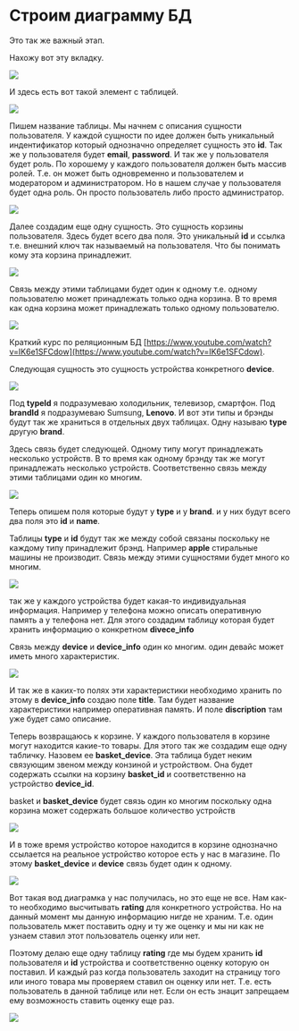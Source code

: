 # Строим диаграмму БД

Это так же важный этап.

Нахожу вот эту вкладку.

![](img/001.jpg)

И здесь есть вот такой элемент с таблицей.

![](img/002.jpg)

Пишем название таблицы. Мы начнем с описания сущности пользователя. У каждой сущности по идее должен быть уникальный индентификатор который однозначно определяет сущность это **id**. Так же у пользователя будет **email**, **password**. И так же у пользователя будет роль. По хорошему у каждого пользователя должен быть массив ролей. Т.е. он может быть одновременно и пользователем и модератором и администратором. Но в нашем случае у пользователя будет одна роль. Он просто пользователь либо просто администратор.

![](img/003.jpg)

Далее создадим еще одну сущность. Это сущность корзины пользователя. Здесь будет всего два поля. Это уникальный **id** и ссылка т.е. внешний ключ так называемый на пользователя. Что бы понимать кому эта корзина принадлежит.

![](img/004.jpg)

Связь между этими таблицами будет один к одному т.е. одному пользователю может принадлежать только одна корзина. В то время как одна корзина может принадлежать только одному пользователю.

![](img/005.jpg)

Краткий курс по реляционным БД [https://www.youtube.com/watch?v=IK6e1SFCdow](https://www.youtube.com/watch?v=IK6e1SFCdow).

Следующая сущность это сущность устройства конкретного **device**.

![](img/006.jpg)

Под **typeId** я подразумеваю холодильник, телевизор, смартфон.
Под **brandId** я подразумеваю Sumsung, **Lenovo**. И вот эти типы и брэнды будут так же храниться в отдельных двух таблицах. Одну называю **type** другую **brand**.

Здесь связь будет следующей. Одному типу могут принадлежать несколько устройств. В то время как одному брэнду так же могут принадлежать несколько устройств. Соответственно связь между этими таблицами один ко многим.

![](img/007.jpg)

Теперь опишем поля которые будут у **type** и у **brand**. и у них будут всего два поля это **id** и **name**.

Таблицы **type** и **id** будут так же между собой связаны поскольку не каждому типу принадлежит брэнд. Например **apple** стиральные машины не производит. Связь между этими сущностями будет много ко многим.

![](img/008.jpg)

так же у каждого устройства будет какая-то индивидуальная информация. Например у телефона можно описать оперативную память а у телефона нет. Для этого создадим таблицу которая будет хранить информацию о конкретном **divece_info**

Связь между **device** и **device_info** один ко многим. один девайс может иметь много характеристик.

![](img/009.jpg)

И так же в каких-то полях эти характеристики необходимо хранить по этому в **device_info** создаю поле **title**. Там будет название характеристики например оперативная память. И поле **discription** там уже будет само описание.

Теперь возвращаюсь к корзине. У каждого пользователя в корзине могут находится какие-то товары. Для этого так же создадим еще одну табличку. Назовем ее **basket_device**. Эта таблица будет неким связующим звеном между конзиной и устройством. Она будет содержать ссылки на корзину **basket_id** и соответственно на устройство **device_id**.

basket и **basket_device** будет связь один ко многим поскольку одна корзина может содержать большое количество устройств

![](img/010.jpg)

И в тоже время устройство которое находится в корзине однозначно ссылается на реальное устройство которое есть у нас в магазине. По этому **basket_device** и **device** связь будет один к одному.

![](img/011.jpg)

Вот такая вод диаграмка у нас получилась, но это еще не все. Нам как-то необходимо высчитывать **rating** для конкретного устройства. Но на данный момент мы данную информацию нигде не храним. Т.е. один пользователь мжет поставить одну и ту же оценку и мы ни как не узнаем ставил этот пользователь оценку или нет.

Поэтому делаю еще одну таблицу **rating** где мы будем хранить **id** пользователя и **id** устройства и соответственно оценку которую он поставил. И каждый раз когда пользователь заходит на страницу того или иного товара мы проверяем ставил он оценку или нет. Т.е. есть пользователь в данной таблице или нет. Если он есть знацит запрещаем ему возможность ставить оценку еще раз.

![](img/012.jpg)
